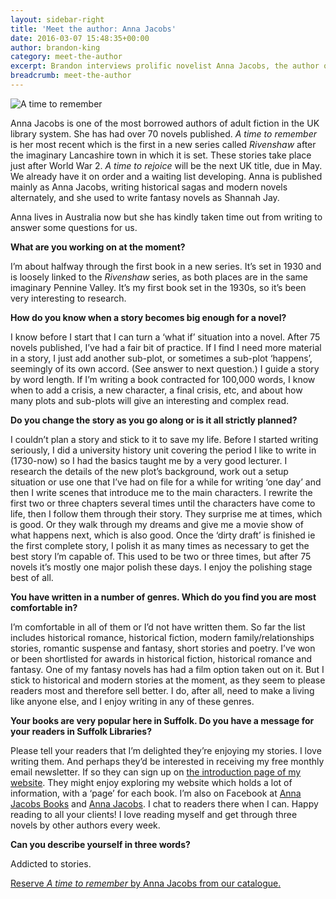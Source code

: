 ```yaml
---
layout: sidebar-right
title: 'Meet the author: Anna Jacobs'
date: 2016-03-07 15:48:35+00:00
author: brandon-king
category: meet-the-author
excerpt: Brandon interviews prolific novelist Anna Jacobs, the author of the <cite>Rivenshaw</cite> series.
breadcrumb: meet-the-author
---
```

![A time to remember](/images/featured/featured-a-time-to-remember.jpg)

Anna Jacobs is one of the most borrowed authors of adult fiction in the UK library system. She has had over 70 novels published. <cite>A time to remember</cite> is her most recent which is the first in a new series called <cite>Rivenshaw</cite> after the imaginary Lancashire town in which it is set. These stories take place just after World War 2. <cite>A time to rejoice</cite> will be the next UK title, due in May. We already have it on order and a waiting list developing. Anna is published mainly as Anna Jacobs, writing historical sagas and modern novels alternately, and she used to write fantasy novels as Shannah Jay.

Anna lives in Australia now but she has kindly taken time out from writing to answer some questions for us.

**What are you working on at the moment?**

I’m about halfway through the first book in a new series. It’s set in 1930 and is loosely linked to the <cite>Rivenshaw</cite> series, as both places are in the same imaginary Pennine Valley. It’s my first book set in the 1930s, so it’s been very interesting to research.

**How do you know when a story becomes big enough for a novel?**

I know before I start that I can turn a ‘what if’ situation into a novel. After 75 novels published, I’ve had a fair bit of practice. If I find I need more material in a story, I just add another sub-plot, or sometimes a sub-plot ‘happens’, seemingly of its own accord. (See answer to next question.) I guide a story by word length. If I’m writing a book contracted for 100,000 words, I know when to add a crisis, a new character, a final crisis, etc, and about how many plots and sub-plots will give an interesting and complex read.

**Do you change the story as you go along or is it all strictly planned?**

I couldn’t plan a story and stick to it to save my life. Before I started writing seriously, I did a university history unit covering the period I like to write in (1730-now) so I had the basics taught me by a very good lecturer. I research the details of the new plot’s background, work out a setup situation or use one that I’ve had on file for a while for writing ‘one day’ and then I write scenes that introduce me to the main characters. I rewrite the first two or three chapters several times until the characters have come to life, then I follow them through their story. They surprise me at times, which is good. Or they walk through my dreams and give me a movie show of what happens next, which is also good. Once the ‘dirty draft’ is finished ie the first complete story, I polish it as many times as necessary to get the best story I’m capable of. This used to be two or three times, but after 75 novels it’s mostly one major polish these days. I enjoy the polishing stage best of all.

**You have written in a number of genres. Which do you find you are most comfortable in?**

I’m comfortable in all of them or I’d not have written them. So far the list includes historical romance, historical fiction, modern family/relationships stories, romantic suspense and fantasy, short stories and poetry. I’ve won or been shortlisted for awards in historical fiction, historical romance and fantasy. One of my fantasy novels has had a film option taken out on it. But I stick to historical and modern stories at the moment, as they seem to please readers most and therefore sell better. I do, after all, need to make a living like anyone else, and I enjoy writing in any of these genres.

**Your books are very popular here in Suffolk. Do you have a message for your readers in Suffolk Libraries?**

Please tell your readers that I’m delighted they’re enjoying my stories. I love writing them. And perhaps they’d be interested in receiving my free monthly email newsletter. If so they can sign up on [the introduction page of my website](http://www.annajacobs.com). They might enjoy exploring my website which holds a lot of information, with a ‘page’ for each book. I’m also on Facebook at [Anna Jacobs Books](https://www.facebook.com/Anna.Jacobs.Books/) and [Anna Jacobs](https://www.facebook.com/Anna-Jacobs-190765660967982/). I chat to readers there when I can. Happy reading to all your clients! I love reading myself and get through three novels by other authors every week.

**Can you describe yourself in three words?**

Addicted to stories.

[Reserve <cite>A time to remember</cite> by Anna Jacobs from our catalogue.](https://suffolk.spydus.co.uk/cgi-bin/spydus.exe/ENQ/OPAC/BIBENQ/12593336?QRY=CTIBIB%3C%20IRN(17634662)&QRYTEXT=A%20time%20to%20remember)
